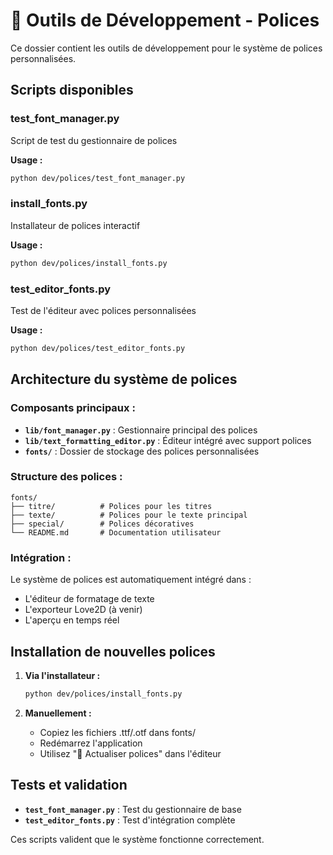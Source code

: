 # 🎨 Outils de Développement - Polices

Ce dossier contient les outils de développement pour le système de polices personnalisées.

## Scripts disponibles

### test_font_manager.py
Script de test du gestionnaire de polices

**Usage :**
```bash
python dev/polices/test_font_manager.py
```

### install_fonts.py
Installateur de polices interactif

**Usage :**
```bash
python dev/polices/install_fonts.py
```

### test_editor_fonts.py
Test de l'éditeur avec polices personnalisées

**Usage :**
```bash
python dev/polices/test_editor_fonts.py
```

## Architecture du système de polices

### Composants principaux :
- **`lib/font_manager.py`** : Gestionnaire principal des polices
- **`lib/text_formatting_editor.py`** : Éditeur intégré avec support polices
- **`fonts/`** : Dossier de stockage des polices personnalisées

### Structure des polices :
```
fonts/
├── titre/          # Polices pour les titres
├── texte/          # Polices pour le texte principal  
├── special/        # Polices décoratives
└── README.md       # Documentation utilisateur
```

### Intégration :
Le système de polices est automatiquement intégré dans :
- L'éditeur de formatage de texte
- L'exporteur Love2D (à venir)
- L'aperçu en temps réel

## Installation de nouvelles polices

1. **Via l'installateur :**
   ```bash
   python dev/polices/install_fonts.py
   ```

2. **Manuellement :**
   - Copiez les fichiers .ttf/.otf dans fonts/
   - Redémarrez l'application
   - Utilisez "🎨 Actualiser polices" dans l'éditeur

## Tests et validation

- **`test_font_manager.py`** : Test du gestionnaire de base
- **`test_editor_fonts.py`** : Test d'intégration complète

Ces scripts valident que le système fonctionne correctement.
